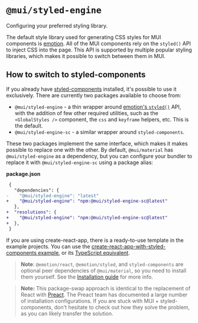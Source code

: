 # `@mui/styled-engine`

<p class="description">Configuring your preferred styling library.</p>

The default style library used for generating CSS styles for MUI components is [emotion](https://github.com/emotion-js/emotion).
All of the MUI components rely on the `styled()` API to inject CSS into the page.
This API is supported by multiple popular styling libraries, which makes it possible to switch between them in MUI.

## How to switch to styled-components

If you already have [styled-components](https://github.com/styled-components/styled-components) installed, it's possible to use it exclusively.
There are currently two packages available to choose from:

- `@mui/styled-engine` - a thin wrapper around [emotion's `styled()`](https://emotion.sh/docs/styled) API, with the addition of few other required utilities, such as the `<GlobalStyles />` component, the `css` and `keyframe` helpers, etc. This is the default.
- `@mui/styled-engine-sc` - a similar wrapper around `styled-components`.

These two packages implement the same interface, which makes it makes possible to replace one with the other.
By default, `@mui/material` has `@mui/styled-engine` as a dependency, but you can configure your bundler to replace it with `@mui/styled-engine-sc` using a package alias:

**package.json**

<!-- #default-branch-switch -->

```diff
 {
   "dependencies": {
-    "@mui/styled-engine": "latest"
+    "@mui/styled-engine": "npm:@mui/styled-engine-sc@latest"
   },
+  "resolutions": {
+    "@mui/styled-engine": "npm:@mui/styled-engine-sc@latest"
+  },
 }
```

If you are using create-react-app, there is a ready-to-use template in the example projects.
You can use the [create-react-app-with-styled-components example](https://github.com/mui-org/material-ui/tree/next/examples/create-react-app-with-styled-components), or its [TypeScript equivalent](https://github.com/mui-org/material-ui/tree/next/examples/create-react-app-with-styled-components-typescript).

> **Note**: `@emotion/react`, `@emotion/styled`, and `styled-components` are optional peer dependencies of `@mui/material`, so you need to install them yourself. See the [Installation guide](/getting-started/installation/) for more info.

> **Note:** This package-swap approach is identical to the replacement of React with [Preact](https://github.com/preactjs/preact). The Preact team has documented a large number of installation configurations. If you are stuck with MUI + styled-components, don't hesitate to check out how they solve the problem, as you can likely transfer the solution.

